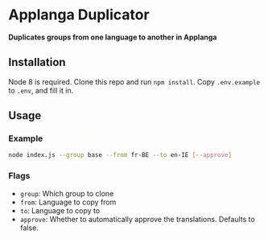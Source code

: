 # Applanga Duplicator

**Duplicates groups from one language to another in Applanga**

## Installation

Node 8 is required. Clone this repo and run `npm install`. Copy `.env.example` to `.env`, and fill it in.

## Usage

### Example

```sh
node index.js --group base --from fr-BE --to en-IE [--approve]
```

### Flags

- `group`: Which group to clone
- `from`: Language to copy from
- `to`: Language to copy to
- `approve`: Whether to automatically approve the translations. Defaults to false.
